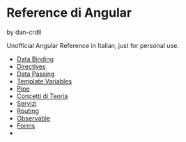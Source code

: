 # Reference di Angular
by dan-crdll

Unofficial Angular Reference in Italian, just for personal use.
- [Data Binding](./Data%20Binding.md)
- [Directives](./Directives.md)
- [Data Passing](./Passaggio%20dati%20in%20gerarchia%20di%20components.md)
- [Template Variables](./Template%20Variable)
- [Pipe](./Funzioni%20Pipe.md)
- [Concetti di Teoria](./Theory%20Concepts.md)
- [Servizi](./Services%20e%20Dependency%20Injection.md)
- [Routing](./Routing.md)
- [Observable](./Observable.md)
- [Forms](./Forms.md)
- 